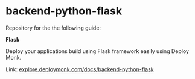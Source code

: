 # backend-python-flask

Repository for the the following guide:

**Flask**

Deploy your applications build using Flask framework easily using Deploy Monk.

Link: [explore.deploymonk.com/docs/backend-python-flask](https://explore.deploymonk.com/docs/backend-python-flask)
